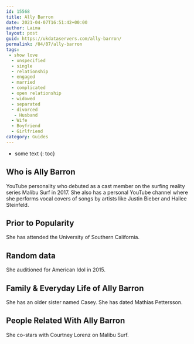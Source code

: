 ```yaml
---
id: 15568
title: Ally Barron
date: 2021-04-07T16:51:42+00:00
author: Laima
layout: post
guid: https://ukdataservers.com/ally-barron/
permalink: /04/07/ally-barron
tags:
 - show love
  - unspecified
  - single
  - relationship
  - engaged
  - married
  - complicated
  - open relationship
  - widowed
  - separated
  - divorced
   - Husband
  - Wife
  - Boyfriend
  - Girlfriend
category: Guides
---
```


* some text
{: toc}


## Who is Ally Barron
                  
                  
                  
YouTube personality who debuted as a cast member on the surfing reality series Malibu Surf in 2017. She also has a personal YouTube channel where she performs vocal covers of songs by artists like Justin Bieber and Hailee Steinfeld.  
                  
              
            
              
            
                
                
                
## Prior to Popularity
                  
                  
                  
She has attended the University of Southern California.
                  
              
            
              
            
                
                
                
## Random data
                  
                  
                  
She auditioned for American Idol in 2015. 
                  
              
            
              
            
                
                
                
## Family & Everyday Life of Ally Barron
                  
                  
                  
She has an older sister named Casey. She has dated Mathias Pettersson. 
                  
              
            
              
            
                
                
                
## People Related With Ally Barron
                  
                  
                  
She co-stars with Courtney Lorenz on Malibu Surf.
                  
              
            
              
            
                
              
            
              
              
            
            
              
            
          
          
          